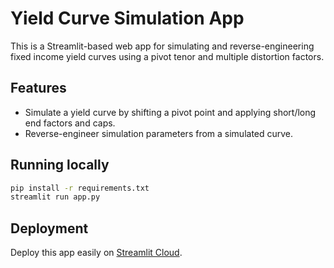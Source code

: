 # Yield Curve Simulation App

This is a Streamlit-based web app for simulating and reverse-engineering fixed income yield curves using a pivot tenor and multiple distortion factors.

## Features
- Simulate a yield curve by shifting a pivot point and applying short/long end factors and caps.
- Reverse-engineer simulation parameters from a simulated curve.

## Running locally
```bash
pip install -r requirements.txt
streamlit run app.py
```

## Deployment
Deploy this app easily on [Streamlit Cloud](https://streamlit.io/cloud).
